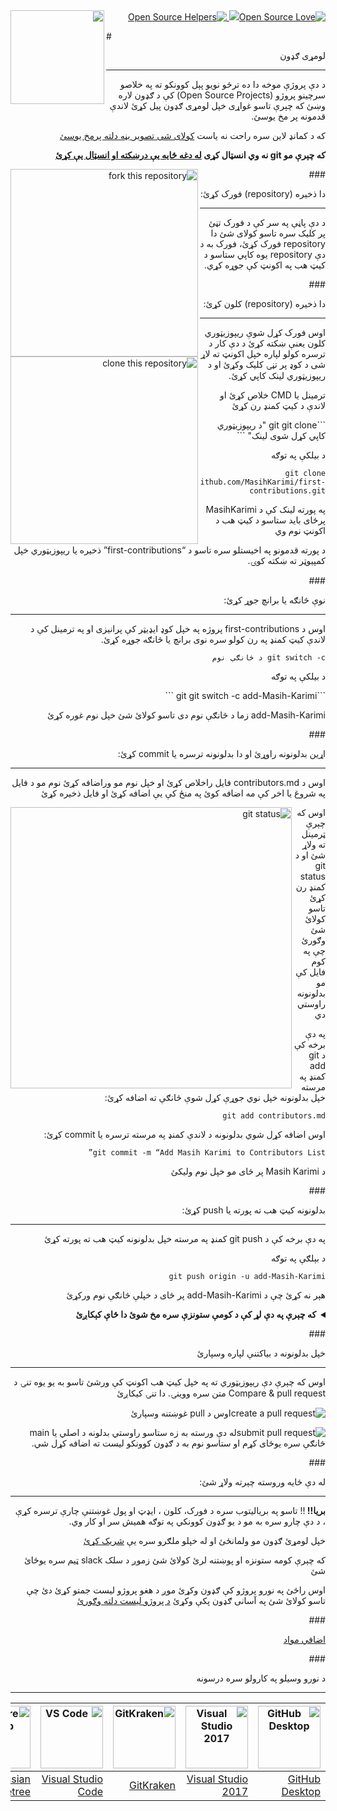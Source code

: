 <div dir="rtl">
<a href="https://github.com/ellerbrock/open-source-badges/"><img src="https://badges.frapsoft.com/os/v1/open-source.svg?v=103" alt="Open Source Love"></a><a href="https://opensource.org/licenses/MIT"><img src="https://img.shields.io/badge/License-MIT-green.svg"></a><a href="https://www.codetriage.com/roshanjossey/first-contributions" rel="nofollow"> <img src="https://camo.githubusercontent.com/8e53aecabdd0316ce198fe932798bb0f8754b30f/68747470733a2f2f7777772e636f64657472696167652e636f6d2f726f7368616e6a6f737365792f66697273742d636f6e747269627574696f6e732f6261646765732f75736572732e737667" alt="Open Source Helpers"></a><a href="https://join.slack.com/t/firstcontributors/shared_invite/zt-1hg51qkgm-Xc7HxhsiPYNN3ofX2_I8FA"> <img align="left" width="150" src="https://firstcontributions.github.io/assets/Readme/join-slack-team.png"></a>
</div>

#<div dir="rtl">لومړی ګډون <div dir="rtl">
***
<div dir="rtl">
د دې پروژې موخه دا ده ترڅو نویو پېل کوونکو ته په خلاصو سرچینو پروژو (Open Source Projects) کې د ګډون لاره وښئ که چېرې تاسو غواړی خپل لومړی ګډون پیل کړئ لاندې قدمونه  پر مخ یوسئ.

که د کمانډ لاین سره راحت نه یاست [ کولای شی تصویر بڼه دلته پرمخ یوسئ](https://github.com/firstcontributions/first-contributions#tutorials-using-other-tools)

<b>که چېرې مو git نه وي انسټال کړی [له دغه ځایه یې درښکته او انسټال یې کړئ](https://help.github.com/articles/set-up-git/) </b>

</div>

<img align="left" width="300" src="https://firstcontributions.github.io/assets/Readme/fork.png" alt="fork this repository" />

###<div dir="rtl">دا ذخیره (repository) فورک کړئ:</div>
***
<p align="right" dir="rtl">
د دې پاڼې په سر کې د فورک تڼئ پر کلیک سره تاسو کولای شئ دا repository فورک کړئ، فورک به د دې repository  یوه کاپي ستاسو د کیټ هب په اکونټ کې جوړه کړي.
</p>

###<div dir="rtl">دا ذخیره (repository) کلون کړئ:</div>
***
<img align="left" width="300" src="https://firstcontributions.github.io/assets/Readme/clone.png" alt="clone this repository" />

<p align="right" dir="rtl">اوس فورک کړل شوې ریپوزیټوري کلون یعنې ښکته کړئ د دې کار د ترسره کولو لپاره خپل اکونټ ته لاړ شی د کوډ پر تڼۍ کلیک وکړئ او د ریپوزیټوري لینک کاپي کړئ.</p>

<p align="right" dir="rtl">ترمینل یا CMD  خلاص کړئ او لاندې د کیټ کمنډ رن کړئ</p>
```git
git clone "د ریپوزیټوري کاپي کړل شوی لینک"
```
<p align="right" dir="rtl">د بیلکې په توګه</p>

```git
git clone https://github.com/MasihKarimi/first-contributions.git
```
<p align="right" dir="rtl">په پورته لینک کې د MasihKarimi پرځای باید ستاسو د کیټ هب د اکونټ نوم وي</p>

<p align="right" dir="rtl">د پورته قدمونو په اخیستلو سره تاسو د “first-contributions”  ذخیره یا ریپوزیټوري خپل کمپیوټر ته ښکته کوۍ.</p>

###<div dir="rtl">نوې څانګه یا برانچ جوړ کړئ:</div>
***
<p align="right" dir="rtl">‌اوس د first-contributions  پروژه په خپل کوډ ایډیټر کې پرانيزی او په ترمینل کې د لاندې کیټ کمنډ په رن کولو سره نوی برانچ یا څانګه جوړه کړئ.</p>

```git
git switch -c د څانګې نوم
```
<p align="right" dir="rtl">د بیلکې په توګه</p>
```git
git switch -c add-Masih-Karimi
```

<p align="right" dir="rtl">add-Masih-Karimi زما د څانګې نوم دی تاسو کولائ شئ خپل نوم غوره کړئ</p>

###<div dir="rtl">اړین بدلونونه راوړئ  او دا بدلونونه ترسره یا commit کړئ:</div>
***

<p align="right" dir="rtl">اوس د contributors.md فایل راخلاص کړئ او خپل نوم مو وراضافه کړئ نوم مو د فایل په شروغ یا اخر کې مه اضافه کوئ په منځ کې یې اضافه کړئ او فایل ذخیره کړئ</p>

<img align="left" width="450" src="https://firstcontributions.github.io/assets/Readme/git-status.png" alt="git status" />
<p align="right" dir="rtl">اوس که چېرې ټرمینل ته ولاړ شئ او د git status  کمنډ رن کړئ تاسو کولائ شئ وګورئ چې په کوم فایل کې مو بدلونونه راوستي دي</p>

<p align="right" dir="rtl">په دې برخه کې د git add  کمنډ په مرسته خپل بدلونونه خپل نوي جوړې کړل شوې څانګې ته اضافه کړئ:</p>

```git
git add contributors.md
```
<p align="right" dir="rtl">اوس اضافه کړل شوي بدلونونه د لاندې کمنډ په مرسته  ترسره یا commit  کړئ:</p>

```git
git commit -m “Add Masih Karimi to Contributors List”
```
<p align="right" dir="rtl">د Masih Karimi  پر ځای مو خپل نوم ولیکئ</p>

###<div dir="rtl">بدلونونه کیټ هب ته پورته یا push  کړئ:</div>
***
<p align="right" dir="rtl"> په دې برخه کې د git push  کمنډ په مرسته خپل بدلونونه کیټ هب ته پورته کړئ </p>
<p align="right" dir="rtl"> د بېلګې په توګه </p>

```git
git push origin -u add-Masih-Karimi
```
<p align="right" dir="rtl">هېر نه کړئ چې د add-Masih-Karimi  پر ځای د خپلې څانګې نوم ورکړئ</p>

<details align="right" dir="rtl">
<summary> <strong>که چېرې په دې لړ کې د کومې ستونزې سره مخ شوئ دا ځاې کېکاږئ</strong> </summary>

- ### د تصدیق کولو تېروتنه
     <pre>remote: Support for password authentication was removed on August 13, 2021. Please use a personal access token instead.
  remote: Please see https://github.blog/2020-12-15-token-authentication-requirements-for-git-operations/ for more information.
  fatal: Authentication failed for 'https://github.com/<your-username>/first-contributions.git/'</pre>
   [په دې کیټ هب ښونه کې زده کړئ چې څنګه پورته ستونزه حل کړئ](https://docs.github.com/en/authentication/connecting-to-github-with-ssh/adding-a-new-ssh-key-to-your-github-account) 

</details>



###<div dir="rtl">خپل بدلونونه د بیاکتنې لپاره وسپارئ</div>
***

<p align="right" dir="rtl"> اوس که چېرې دې ریپوزیټوري ته په خپل کیټ هب اکونټ کې ورشئ تاسو به یو یوه تنۍ د Compare & pull request متن سره ووینۍ. دا تنۍ کیکاږئ</p>
<img style="float: right;" src="https://firstcontributions.github.io/assets/Readme/compare-and-pull.png" alt="create a pull request" />

<p align="right" dir="rtl">اوس د pull  غوښتنه وسپارئ</p>

<img style="float: right;" src="https://firstcontributions.github.io/assets/Readme/submit-pull-request.png" alt="submit pull request" />

<p align="right" dir="rtl">له دې ورسته به زه ستاسو راوستي بدلونه د اصلي یا main  څانګې سره یوځای کړم او ستاسو نوم به د ګډون کوونکو لیست ته اضافه کړل شي.</p>

###<div dir="rtl">له دې ځایه وروسته چېرته ولاړ شئ:</div>
***
<p align="right" dir="rtl"></p>
<p align="right" dir="rtl">
<b>بریا!!  </b>!!  تاسو په بریالیتوب سره د فورک، کلون ، ایډټ او پول غوښتنې چارې ترسره کړې ، د دې چارو سره به مو د یو ګډون کوونکي په توګه همیش سر او کار وي.
</p>

<p align="right" dir="rtl">
خپل لومړئ ګډون مو ولمانځئ او له خپلو ملګرو سره یې <a href="https://firstcontributions.github.io/#social-share"> شریک کړئ</a>

</p>

<p align="right" dir="rtl">که چېرې کومه ستونزه او پوښتنه لرئ کولائ شئ زموږ د سلک slack  ټیم سره یوځائ شئ</p>

<p align="right" dir="rtl">
اوس راځئ په نورو پروژو کې ګډون وکړئ  موږ د هغو پروژو لیست جمتو کړئ دئ چې تاسو کولائ شئ په آسانی ګډون پکې وکړئ  <a href="https://firstcontributions.github.io/#project-list"> د پروژو لیست دلته وګورئ</a>

</p>



###<div align="right" dir="rtl"> <a align="right" dir="rtl" href="additional-material/git_workflow_scenarios/additional-material.md">اضافي مواد</a>
</div>


###<div align="right" dir="rtl"> د نورو وسیلو په کارولو سره درسونه</div>
***

| <a href="gui-tool-tutorials/github-desktop-tutorial.md"><img alt="GitHub Desktop" src="https://desktop.github.com/images/desktop-icon.svg" width="100"></a> | <a href="gui-tool-tutorials/github-windows-vs2017-tutorial.md"><img alt="Visual Studio 2017" src="https://upload.wikimedia.org/wikipedia/commons/c/cd/Visual_Studio_2017_Logo.svg" width="100"></a> | <a href="gui-tool-tutorials/gitkraken-tutorial.md"><img alt="GitKraken" src="https://firstcontributions.github.io/assets/gui-tool-tutorials/gitkraken-tutorial/gk-icon.png" width="100"></a> | <a href="gui-tool-tutorials/github-windows-vs-code-tutorial.md"><img alt="VS Code" src="https://upload.wikimedia.org/wikipedia/commons/2/2d/Visual_Studio_Code_1.18_icon.svg" width=100></a> | <a href="gui-tool-tutorials/sourcetree-macos-tutorial.md"><img alt="Sourcetree App" src="https://wac-cdn.atlassian.com/dam/jcr:81b15cde-be2e-4f4a-8af7-9436f4a1b431/Sourcetree-icon-blue.svg" width=100></a> | <a href="gui-tool-tutorials/github-windows-intellij-tutorial.md"><img alt="IntelliJ IDEA" src="https://upload.wikimedia.org/wikipedia/commons/thumb/9/9c/IntelliJ_IDEA_Icon.svg/512px-IntelliJ_IDEA_Icon.svg.png" width=100></a> |
| ----------------------------------------------------------------------------------------------------------------------------------------------------------- | --------------------------------------------------------------------------------------------------------------------------------------------------------------------------------------------------- | -------------------------------------------------------------------------------------------------------------------------------------------------------------------------------------------- | -------------------------------------------------------------------------------------------------------------------------------------------------------------------------------------------- | ------------------------------------------------------------------------------------------------------------------------------------------------------------------------------------------------------------ | -------------------------------------------------------------------------------------------------------------------------------------------------------------------------------------------------------------------------------- |
| [GitHub Desktop](gui-tool-tutorials/github-desktop-tutorial.md)                                                                                             | [Visual Studio 2017](gui-tool-tutorials/github-windows-vs2017-tutorial.md)                                                                                                                          | [GitKraken](gui-tool-tutorials/gitkraken-tutorial.md)                                                                                                                                        | [Visual Studio Code](gui-tool-tutorials/github-windows-vs-code-tutorial.md)                                                                                                                  | [Atlassian Sourcetree](gui-tool-tutorials/sourcetree-macos-tutorial.md)                                                                                                                                      | [IntelliJ IDEA](gui-tool-tutorials/github-windows-intellij-tutorial.md)                                                                                                                                                          |